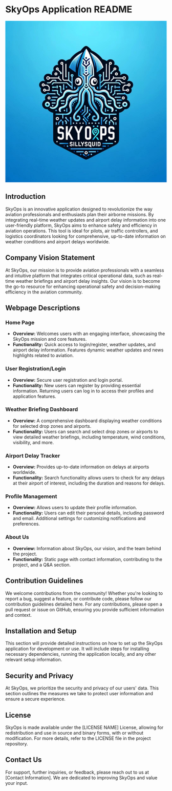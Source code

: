 # SkyOps Application README

![SkyOps SillySquid Logo](https://github.com/Collin-Edwards/MIST_353_Assignment_4/blob/b5cd8877fcd3b3215c6e8f644cf18e28e83b4013/skyops_sillysquid_V2.jpeg "SkyOps SillySquid Logo")

## Introduction

SkyOps is an innovative application designed to revolutionize the way aviation professionals and enthusiasts plan their airborne missions. By integrating real-time weather updates and airport delay information into one user-friendly platform, SkyOps aims to enhance safety and efficiency in aviation operations. This tool is ideal for pilots, air traffic controllers, and logistics coordinators looking for comprehensive, up-to-date information on weather conditions and airport delays worldwide.

## Company Vision Statement

At SkyOps, our mission is to provide aviation professionals with a seamless and intuitive platform that integrates critical operational data, such as real-time weather briefings and airport delay insights. Our vision is to become the go-to resource for enhancing operational safety and decision-making efficiency in the aviation community.

## Webpage Descriptions

### Home Page

- **Overview:** Welcomes users with an engaging interface, showcasing the SkyOps mission and core features.
- **Functionality:** Quick access to login/register, weather updates, and airport delay information. Features dynamic weather updates and news highlights related to aviation.

### User Registration/Login

- **Overview:** Secure user registration and login portal.
- **Functionality:** New users can register by providing essential information. Returning users can log in to access their profiles and application features.

### Weather Briefing Dashboard

- **Overview:** A comprehensive dashboard displaying weather conditions for selected drop zones and airports.
- **Functionality:** Users can search and select drop zones or airports to view detailed weather briefings, including temperature, wind conditions, visibility, and more.

### Airport Delay Tracker

- **Overview:** Provides up-to-date information on delays at airports worldwide.
- **Functionality:** Search functionality allows users to check for any delays at their airport of interest, including the duration and reasons for delays.

### Profile Management

- **Overview:** Allows users to update their profile information.
- **Functionality:** Users can edit their personal details, including password and email. Additional settings for customizing notifications and preferences.

### About Us

- **Overview:** Information about SkyOps, our vision, and the team behind the project.
- **Functionality:** Static page with contact information, contributing to the project, and a Q&A section.

## Contribution Guidelines

We welcome contributions from the community! Whether you're looking to report a bug, suggest a feature, or contribute code, please follow our contribution guidelines detailed here. For any contributions, please open a pull request or issue on GitHub, ensuring you provide sufficient information and context.

## Installation and Setup

This section will provide detailed instructions on how to set up the SkyOps application for development or use. It will include steps for installing necessary dependencies, running the application locally, and any other relevant setup information.

## Security and Privacy

At SkyOps, we prioritize the security and privacy of our users' data. This section outlines the measures we take to protect user information and ensure a secure experience.

## License

SkyOps is made available under the [LICENSE NAME] License, allowing for redistribution and use in source and binary forms, with or without modification. For more details, refer to the LICENSE file in the project repository.

## Contact Us

For support, further inquiries, or feedback, please reach out to us at [Contact Information]. We are dedicated to improving SkyOps and value your input.
